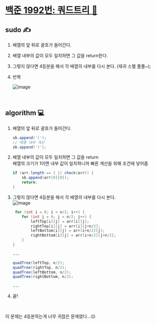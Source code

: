 # [백준 1992번: 쿼드트리 🔢](https://www.acmicpc.net/problem/1992)
## sudo ✍  
1. 배열의 앞 뒤로 괄호가 들어간다.
2. 배열 내부의 값이 모두 일치하면 그 값을 return한다.
3. 그렇지 않다면 4등분을 해서 각 배열의 내부를 다시 본다. (재귀 스멜 풀풀~);
4. 반복  

    ![image](https://user-images.githubusercontent.com/36289638/107187316-27de1000-6a29-11eb-9816-68e3423b00d7.png)


<br/>

## algorithm 💻
1. 배열의 앞 뒤로 괄호가 들어간다.
    ```java
    sb.append('(');
    // 배열 내부 계산
    sb.append(')');
    ```

2. 배열 내부의 값이 모두 일치하면 그 값을 return  
    배열의 크기가 1이면 내부 값이 일치하니까 빠른 계산을 위해 조건에 넣어줌  
    ```java
    if (arr.length == 1 || check(arr)) {
        sb.append(arr[0][0]);
        return;
    }
    ```

3. 그렇지 않다면 4등분을 해서 각 배열의 내부를 다시 본다.  
![image](https://user-images.githubusercontent.com/36289638/107187963-2b25cb80-6a2a-11eb-9001-ba8d71e7f771.png)

    ```java
     for (int i = 0; i < n/2; i++) {
        for (int j = 0; j < n/2; j++) {
            leftTop[i][j] = arr[i][j];
            rightTop[i][j] = arr[i][j+n/2];
            leftBottom[i][j] = arr[i+n/2][j];
            rightBottom[i][j] = arr[i+n/2][j+n/2];
        }
    }

    ...

    quadTree(leftTop, n/2);
    quadTree(rightTop, n/2);
    quadTree(leftBottom, n/2);
    quadTree(rightBottom, n/2);

    ...
    ```

4. 끝!

<br/>

이 문제는 4등분하는게 너무 귀찮은 문제였다...😥
